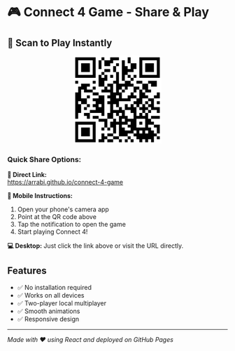 # 🎮 Connect 4 Game - Share & Play

## 📱 Scan to Play Instantly

<div align="center">
<img src="qr-code.svg" alt="QR Code for Connect 4 Game" width="200" height="200" style="max-width: 100%; height: auto;">
</div>

### Quick Share Options:

**🔗 Direct Link:**  
https://arrabi.github.io/connect-4-game

**📱 Mobile Instructions:**
1. Open your phone's camera app
2. Point at the QR code above
3. Tap the notification to open the game
4. Start playing Connect 4!

**💻 Desktop:**
Just click the link above or visit the URL directly.

## Features
- ✅ No installation required
- ✅ Works on all devices
- ✅ Two-player local multiplayer
- ✅ Smooth animations
- ✅ Responsive design

---

*Made with ❤️ using React and deployed on GitHub Pages*
